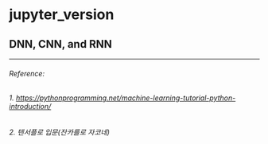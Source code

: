 jupyter_version
====================
## DNN, CNN, and RNN
------------------------
###### Reference: 
###### 1. https://pythonprogramming.net/machine-learning-tutorial-python-introduction/
###### 2. 텐서플로 입문(잔카를로 자코네)

